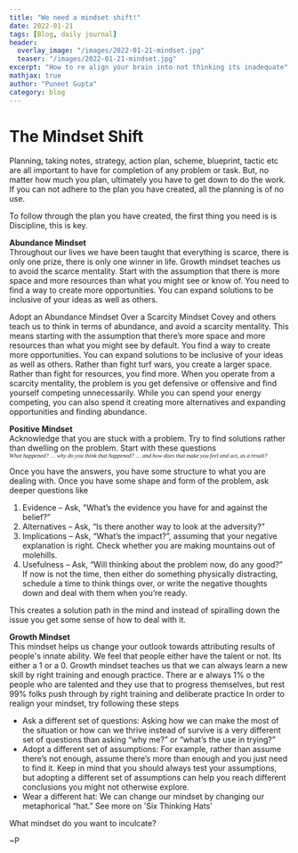 ```yaml
---
title: "We need a mindset shift!"
date: 2022-01-21
tags: [Blog, daily journal]
header:
  overlay_image: "/images/2022-01-21-mindset.jpg"
  teaser: "/images/2022-01-21-mindset.jpg"
excerpt: "How to re align your brain into not thinking its inadequate"
mathjax: true
author: "Puneet Gupta"
category: blog
---
```


# The Mindset Shift

Planning, taking notes, strategy, action plan, scheme, blueprint, tactic etc are all important to have for completion of any problem or task. But, no matter how much you plan, ultimately you have to get down to do the work. If you can not adhere to the plan you have created, all the planning is of no use.

To follow through the plan you have created, the first thing you need is is Discipline, this is key.

**Abundance Mindset** <br />
Throughout our lives we have been taught that everything is scarce, there is only one prize, there is only one winner in life. Growth mindset teaches us to avoid the scarce mentality. Start with the assumption that there is more space and more resources than what you might see or know of. You need to find a way to create more opportunities. You can expand solutions to be inclusive of your ideas as well as others.

Adopt an Abundance Mindset Over a Scarcity Mindset
Covey and others teach us to think in terms of abundance, and avoid a scarcity mentality.   This means starting with the assumption that there’s more space and more resources than what you might see by default.  You find a way to create more opportunities.   You can expand solutions to be inclusive of your ideas as well as others.  Rather than fight turf wars, you create a larger space.  Rather than fight for resources, you find more.  When you operate from a scarcity mentality, the problem is you get defensive or offensive and find yourself competing unnecessarily.  While you can spend your energy competing, you can also spend it creating more alternatives and expanding opportunities and finding abundance.

**Positive Mindset** <br />
Acknowledge that you are stuck with a problem. Try to find solutions rather than dwelling on the problem.
Start with these questions
<br />
<span style="font-family:Papyrus; font-size:0.75em;"> *What happened? … why do you think that happened? … and how does that make you feel and act, as a result?*</span>

Once you have the answers, you have some structure to what you are dealing with. Once you have some shape and form of the problem, ask deeper questions like

1. Evidence – Ask, "What’s the evidence you have for and against the belief?”
2. Alternatives – Ask, “Is there another way to look at the adversity?”
3. Implications – Ask, “What’s the impact?”, assuming that your negative explanation is right. Check whether you are making mountains out of molehills.
4. Usefulness – Ask, “Will thinking about the problem now, do any good?” If now is not the time, then either do something physically distracting, schedule a time to think things over, or write the negative thoughts down and deal with them when you’re ready.

This creates a solution path in the mind and instead of spiralling down the issue you get some sense of how to deal with it.

**Growth Mindset** <br />
This mindset helps us change your outlook towards attributing results of people's innate ability. We feel that people either have the talent or not. Its either a 1 or a 0. Growth mindset teaches us that we can always learn a new skill by right training and enough practice. There ar e always 1% o the people who are talented and they use that to progress themselves, but rest 99% folks push through by right training and deliberate practice
In order to realign your mindset, try following these steps

* Ask a different set of questions: Asking how we can make the most of the situation or how can we thrive instead of survive is a very different set of questions than asking “why me?” or “what’s the use in trying?”
* Adopt a different set of assumptions: For example, rather than assume there’s not enough, assume there’s more than enough and you just need to find it. Keep in mind that you should always test your assumptions, but adopting a different set of assumptions can help you reach different conclusions you might not otherwise explore.
* Wear a different hat: We can change our mindset by changing our metaphorical “hat.” See more on 'Six Thinking Hats'

What mindset do you want to inculcate?

~P


<!-- https://sourcesofinsight.com/3-mindsets-that-support-you/ -->
<!-- https://www.verywellmind.com/what-is-a-mindset-2795025 -->
<!-- https://sourcesofinsight.com/argue-your-way-to-optimism-2/ -->

